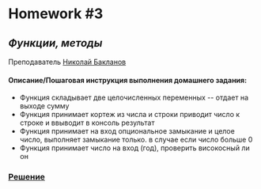 # Homework #3
## _Функции, методы_
Преподаватель [Николай Бакланов][Teacher]

#### Описание/Пошаговая инструкция выполнения домашнего задания:
- Функция складывает две целочисленных переменных -- отдает на выходе сумму
- Функция принимает кортеж из числа и строки приводит число к строке и ввыводит в консоль результат
- Функция принимает на вход опциональное замыкание и целое число, выполняет замыкание только. в случае если число больше 0
- Функция принимает число на вход (год), проверить високосный ли он


### [Решение][Final]

[Final]: <https://github.com/DaniilYarmolenko/Otus_GPB/blob/main/README.md>
[Teacher]: <https://otus.ru/teacher/2295>